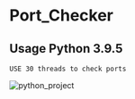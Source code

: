 # Port_Checker

## Usage Python 3.9.5

	USE 30 threads to check ports
![python_project](https://user-images.githubusercontent.com/71616109/122032689-80655580-cded-11eb-9b5b-62cd2e54a50e.png)

